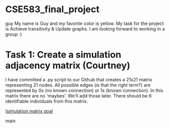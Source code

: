 # CSE583_final_project

guy
My name is Guy and my favorite color is yellow. My task for the project is Achieve transitivity & Update graphs. I am looking forward to working in a group :)

# Task 1: Create a simulation adjacency matrix (Courtney)

I have committed a .py script to our Github that creates a 21x21 matrix representing 21 nodes. 
All possible edges (is that the right term?) are represented by 0s (no known connection) or 1s (known connection).
In this matrix there are no 'maybes'. We'll add those later. There should be 6 identifiable individuals from this matrix. 

[!simulation matrix goal]("./images/cse-583-project-simulation-matrix-drawing-1.png")


main
